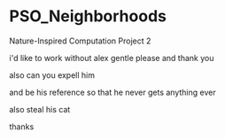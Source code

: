 # PSO_Neighborhoods
Nature-Inspired Computation Project 2 

i'd like to work without alex gentle please and thank you 




also can you expell him 




and be his reference so that he never gets anything ever 




also steal his cat 




thanks
